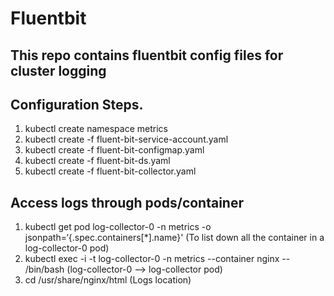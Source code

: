 # Fluentbit
This repo contains fluentbit config files for cluster logging
--------
Configuration Steps.
--------
1. kubectl create namespace metrics
2. kubectl create -f fluent-bit-service-account.yaml
3. kubectl create -f fluent-bit-configmap.yaml
4. kubectl create -f fluent-bit-ds.yaml
5. kubectl create -f fluent-bit-collector.yaml

Access logs through pods/container
------
1. kubectl get pod log-collector-0 -n metrics -o jsonpath=‘{.spec.containers[*].name}'
 (To list down all the container in a log-collector-0 pod)
2. kubectl exec -i -t log-collector-0 -n metrics --container nginx -- /bin/bash   (log-collector-0 --> log-collector pod)
3. cd /usr/share/nginx/html    (Logs location)
